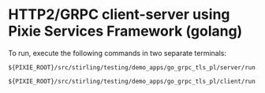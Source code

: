 # HTTP2/GRPC client-server using Pixie Services Framework (golang)

To run, execute the following commands in two separate terminals:

```
${PIXIE_ROOT}/src/stirling/testing/demo_apps/go_grpc_tls_pl/server/run.sh
```

```
${PIXIE_ROOT}/src/stirling/testing/demo_apps/go_grpc_tls_pl/client/run.sh
```
